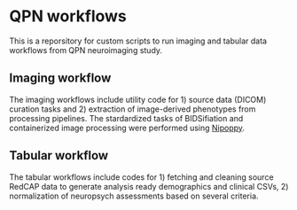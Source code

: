 # QPN workflows

This is a reporsitory for custom scripts to run imaging and tabular data workflows from QPN neuroimaging study. 

## Imaging workflow
The imaging workflows include utility code for 1) source data (DICOM) curation tasks and 2) extraction of image-derived phenotypes from processing pipelines. 
The stardardized tasks of BIDSifiation and containerized image processing were performed using [Nipoppy](https://nipoppy.readthedocs.io/en/latest/). 

## Tabular workflow
The tabular workflows include codes for 1) fetching and cleaning source RedCAP data to generate analysis ready demographics and clinical CSVs, 2) normalization of neuropsych assessments based on several criteria. 



